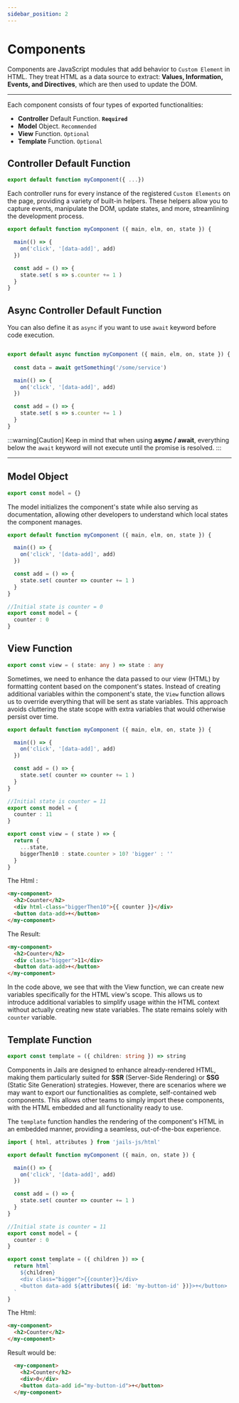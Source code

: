 ```yaml
---
sidebar_position: 2
---
```


# Components

Components are JavaScript modules that add behavior to `Custom Element` in HTML. They treat HTML as a data source to extract: **Values, Information, Events, and Directives**, which are then used to update the DOM.

---

Each component consists of four types of exported functionalities:

- **Controller** Default Function. **`Required`**
- **Model** Object. `Recommended`
- **View** Function. `Optional`
- **Template** Function. `Optional`

## Controller Default Function
```ts 
export default function myComponent({ ...})
```


Each controller runs for every instance of the registered `Custom Elements` on the page, providing a variety of built-in helpers. These helpers allow you to capture events, manipulate the DOM, update states, and more, streamlining the development process.

```ts 
export default function myComponent ({ main, elm, on, state }) {

  main(() => {
    on('click', '[data-add]', add)
  })

  const add = () => {
    state.set( s => s.counter += 1 )
  }
} 
```

## Async Controller Default Function
You can also define it as `async` if you want to use `await` keyword before code execution.

```ts 

export default async function myComponent ({ main, elm, on, state }) {
  
  const data = await getSomething('/some/service')

  main(() => {
    on('click', '[data-add]', add)
  })

  const add = () => {
    state.set( s => s.counter += 1 )
  }
}
```

:::warning[Caution]
Keep in mind that when using **async / await**, everything below the `await` keyword will not execute until the promise is resolved.
:::

---


## Model Object

```ts 
export const model = {}
```

The model initializes the component's state while also serving as documentation, allowing other developers to understand which local states the component manages.

```ts 
export default function myComponent ({ main, elm, on, state }) {

  main(() => {
    on('click', '[data-add]', add)
  })

  const add = () => {
    state.set( counter => counter += 1 )
  }
}

//Initial state is counter = 0
export const model = {
  counter : 0
}
```

## View Function
```ts 
export const view = ( state: any ) => state : any
```

Sometimes, we need to enhance the data passed to our view (HTML) by formatting content based on the component's states. Instead of creating additional variables within the component's state, the `View` function allows us to override everything that will be sent as state variables. This approach avoids cluttering the state scope with extra variables that would otherwise persist over time.

```ts 
export default function myComponent ({ main, elm, on, state }) {

  main(() => {
    on('click', '[data-add]', add)
  })

  const add = () => {
    state.set( counter => counter += 1 )
  }
}

//Initial state is counter = 11
export const model = {
  counter : 11
}

export const view = ( state ) => {
  return {
    ...state,
    biggerThen10 : state.counter > 10? 'bigger' : ''
  }
}
```

The Html :

```html
<my-component>
  <h2>Counter</h2>
  <div html-class="biggerThen10">{{ counter }}</div>
  <button data-add>+</button>
</my-component>
```

The Result: 

```html
<my-component>
  <h2>Counter</h2>
  <div class="bigger">11</div>
  <button data-add>+</button> 
</my-component>
```

In the code above, we see that with the View function, we can create new variables specifically for the HTML view's scope. This allows us to introduce additional variables to simplify usage within the HTML context without actually creating new state variables. The state remains solely with `counter` variable.

## Template Function
```ts 
export const template = ({ children: string }) => string
```

Components in Jails are designed to enhance already-rendered HTML, making them particularly suited for **SSR** (Server-Side Rendering) or **SSG** (Static Site Generation) strategies. However, there are scenarios where we may want to export our functionalities as complete, self-contained web components. This allows other teams to simply import these components, with the HTML embedded and all functionality ready to use.

The `template` function handles the rendering of the component's HTML in an embedded manner, providing a seamless, out-of-the-box experience.

```ts
import { html, attributes } from 'jails-js/html'

export default function myComponent ({ main, on, state }) {

  main(() => {
    on('click', '[data-add]', add)
  })

  const add = () => {
    state.set( counter => counter += 1 )
  }
}

//Initial state is counter = 11
export const model = {
  counter : 0
}

export const template = ({ children }) => {
  return html`
    ${children}
    <div class="bigger">{{counter}}</div>
    <button data-add ${attributes({ id: 'my-button-id' })}>+</button>
  `
}
```

The Html:

```html
<my-component>
  <h2>Counter</h2>
</my-component>
```

Result would be:

```html
  <my-component>
    <h2>Counter</h2>
    <div>0</div>
    <button data-add id="my-button-id">+</button>
  </my-component>
```